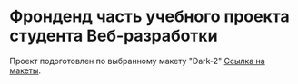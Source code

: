 # Фронденд часть учебного проекта студента Веб-разработки

Проект подоготовлен по выбранному макету "Dark-2" [Ссылка на макеты](https://www.figma.com/file/6FMWkB94wE7KTkcCgUXtnC/light-1?type=design&node-id=891-3857&mode=design&t=2o1n0jVrlmCiWxAF-0).

